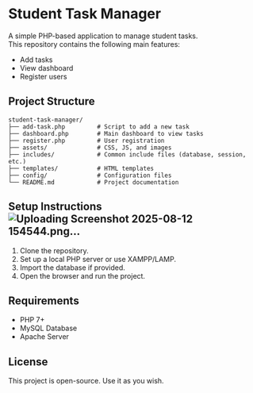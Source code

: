 
# Student Task Manager

A simple PHP-based application to manage student tasks.  
This repository contains the following main features:
- Add tasks
- View dashboard
- Register users

## Project Structure
```
student-task-manager/
├── add-task.php         # Script to add a new task
├── dashboard.php        # Main dashboard to view tasks
├── register.php         # User registration
├── assets/              # CSS, JS, and images
├── includes/            # Common include files (database, session, etc.)
├── templates/           # HTML templates
├── config/              # Configuration files
└── README.md            # Project documentation
```

## Setup Instructions![Uploading Screenshot 2025-08-12 154544.png…]()

1. Clone the repository.
2. Set up a local PHP server or use XAMPP/LAMP.
3. Import the database if provided.
4. Open the browser and run the project.

## Requirements
- PHP 7+
- MySQL Database
- Apache Server

## License
This project is open-source. Use it as you wish.
